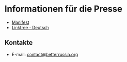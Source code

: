# Informationen für die Presse

* [Manifest](https://www.futurerussia.ch/de/%D0%BE-%D0%BD%D0%B0%D1%81)
* [Linktree - Deutsch](https://linktr.ee/russland_der_zukunft)

## Kontakte

* E-mail: [contact@betterrussia.org](mailto://contact@betterrussia.org)

